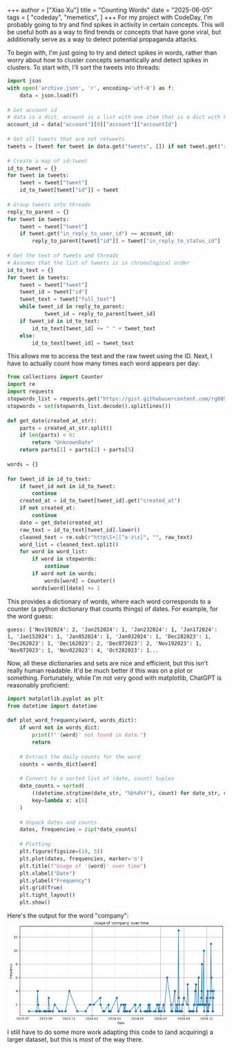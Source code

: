 +++
author = ["Xiao Xu"]
title = "Counting Words"
date = "2025-06-05"
tags = [
    "codeday",
    "memetics",
]
+++
For my project with CodeDay, I'm probably going to try and find spikes in activity in certain concepts. This will be useful both as a way to find trends or concepts that have gone viral, but additionally serve as a way to detect potential propaganda attacks.

To begin with, I'm just going to try and detect spikes in words, rather than worry about how to cluster concepts semantically and detect spikes in clusters. To start with, I'll sort the tweets into threads:
```python
import json
with open('archive.json', 'r', encoding='utf-8') as f:
    data = json.load(f)

# Get account id
# data is a dict, account is a list with one item that is a dict with key account which is another dict
account_id = data["account"][0]["account"]["accountId"]

# Get all tweets that are not retweets
tweets = [tweet for tweet in data.get("tweets", []) if not tweet.get("retweeted", False)]

# Create a map of id:tweet
id_to_tweet = {}
for tweet in tweets:
    tweet = tweet["tweet"]
    id_to_tweet[tweet["id"]] = tweet

# Group tweets into threads
reply_to_parent = {}
for tweet in tweets:
    tweet = tweet["tweet"]
    if tweet.get("in_reply_to_user_id") == account_id:
        reply_to_parent[tweet["id"]] = tweet["in_reply_to_status_id"]

# Get the text of tweets and threads
# Assumes that the list of tweets is in chronological order
id_to_text = {}
for tweet in tweets:
    tweet = tweet["tweet"]
    tweet_id = tweet["id"]
    tweet_text = tweet["full_text"]
    while tweet_id in reply_to_parent:
            tweet_id = reply_to_parent[tweet_id]
    if tweet_id in id_to_text:
        id_to_text[tweet_id] += " " + tweet_text
    else:
        id_to_text[tweet_id] = tweet_text
```
This allows me to access the text and the raw tweet using the ID. Next, I have to actually count how many times each word appears per day:
```python
from collections import Counter
import re
import requests
stopwords_list = requests.get("https://gist.githubusercontent.com/rg089/35e00abf8941d72d419224cfd5b5925d/raw/12d899b70156fd0041fa9778d657330b024b959c/stopwords.txt").content
stopwords = set(stopwords_list.decode().splitlines()) 

def get_date(created_at_str):
    parts = created_at_str.split()
    if len(parts) < 6:
        return "UnknownDate"
    return parts[1] + parts[2] + parts[5]

words = {}

for tweet_id in id_to_text:
    if tweet_id not in id_to_tweet:
        continue
    created_at = id_to_tweet[tweet_id].get("created_at")
    if not created_at:
        continue
    date = get_date(created_at)
    raw_text = id_to_text[tweet_id].lower()
    cleaned_text = re.sub(r"http\S+|[^a-z\s]", "", raw_text)
    word_list = cleaned_text.split()
    for word in word_list:
        if word in stopwords:
            continue
        if word not in words:
            words[word] = Counter()
        words[word][date] += 1
```
This provides a dictionary of words, where each word corresponds to a counter (a python dictionary that counts things) of dates. For example, for the word guess:
```
guess: {'Nov192024': 2, 'Jan252024': 1, 'Jan232024': 1, 'Jan172024': 1, 'Jan152024': 1, 'Jan052024': 1, 'Jan032024': 1, 'Dec282023': 1, 'Dec262023': 1, 'Dec162023': 2, 'Dec072023': 2, 'Nov192023': 1, 'Nov072023': 1, 'Nov022023': 4, 'Oct282023': 1...
```
Now, all these dictionaries and sets are nice and efficient, but this isn't really human readable. It'd be much better if this was on a plot or something. Fortunately, while I'm not very good with matplotlib, ChatGPT is reasonably proficient:
```python
import matplotlib.pyplot as plt
from datetime import datetime

def plot_word_frequency(word, words_dict):
    if word not in words_dict:
        print(f"'{word}' not found in data.")
        return

    # Extract the daily counts for the word
    counts = words_dict[word]

    # Convert to a sorted list of (date, count) tuples
    date_counts = sorted(
        ((datetime.strptime(date_str, "%b%d%Y"), count) for date_str, count in counts.items()),
        key=lambda x: x[0]
    )

    # Unpack dates and counts
    dates, frequencies = zip(*date_counts)

    # Plotting
    plt.figure(figsize=(10, 5))
    plt.plot(dates, frequencies, marker='o')
    plt.title(f"Usage of '{word}' over time")
    plt.xlabel("Date")
    plt.ylabel("Frequency")
    plt.grid(True)
    plt.tight_layout()
    plt.show()
```
Here's the output for the word "company":
![graph of usage of the word company over time](graph.png)
I still have to do some more work adapting this code to (and acquiring) a larger dataset, but this is most of the way there.